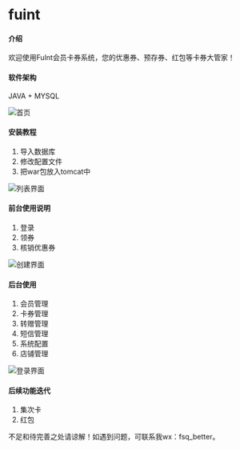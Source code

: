 # fuint

#### 介绍
欢迎使用FuInt会员卡券系统，您的优惠券、预存券、红包等卡券大管家！ 

#### 软件架构
JAVA + MYSQL

<p><img src="https://gitee.com/fuint/fuint/blob/master/screenshots/home.png" alt="首页"></p>

#### 安装教程

1.  导入数据库
2.  修改配置文件
3.  把war包放入tomcat中

<p><img src="https://gitee.com/fuint/fuint/blob/master/screenshots/coupon-list.png" alt="列表界面"></p>

#### 前台使用说明

1.  登录
2.  领券
3.  核销优惠券

<p><img src="https://gitee.com/fuint/fuint/blob/master/screenshots/create.png" alt="创建界面"></p>

#### 后台使用
1.  会员管理
2.  卡券管理
3.  转赠管理
4.  短信管理
5.  系统配置
6.  店铺管理

<p><img src="https://gitee.com/fuint/fuint/blob/master/screenshots/login.png" alt="登录界面"></p>


#### 后续功能迭代

1.  集次卡
2.  红包

不足和待完善之处请谅解！如遇到问题，可联系我wx：fsq_better。